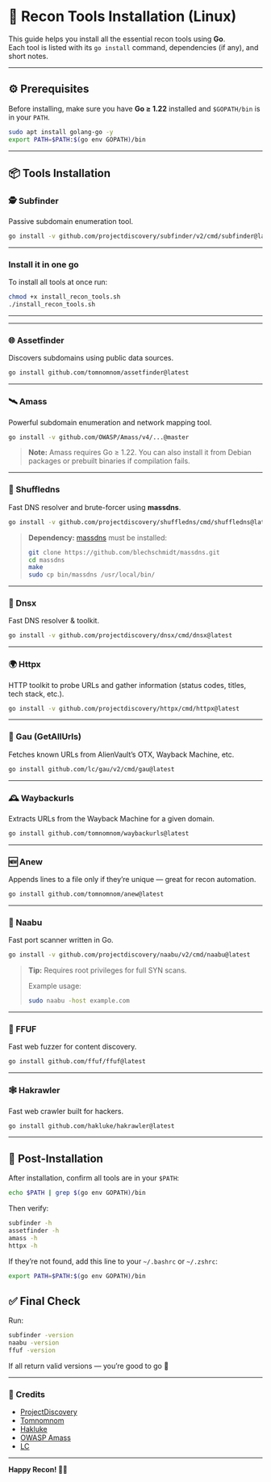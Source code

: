 # 🧠 Recon Tools Installation (Linux)

This guide helps you install all the essential recon tools using **Go**.  
Each tool is listed with its `go install` command, dependencies (if any), and short notes.

---

## ⚙️ Prerequisites

Before installing, make sure you have **Go ≥ 1.22** installed and `$GOPATH/bin` is in your `PATH`.

```bash
sudo apt install golang-go -y
export PATH=$PATH:$(go env GOPATH)/bin
````

---

## 📦 Tools Installation

### 🕵️ Subfinder

Passive subdomain enumeration tool.

```bash
go install -v github.com/projectdiscovery/subfinder/v2/cmd/subfinder@latest
```

---
### Install it in one go
To install all tools at once run:

```bash
chmod +x install_recon_tools.sh
./install_recon_tools.sh
```

---

---

### 🌐 Assetfinder

Discovers subdomains using public data sources.

```bash
go install github.com/tomnomnom/assetfinder@latest
```

---

### 🛰️ Amass

Powerful subdomain enumeration and network mapping tool.

```bash
go install -v github.com/OWASP/Amass/v4/...@master
```

> **Note:** Amass requires Go ≥ 1.22.
> You can also install it from Debian packages or prebuilt binaries if compilation fails.

---

### 🔀 Shuffledns

Fast DNS resolver and brute-forcer using **massdns**.

```bash
go install -v github.com/projectdiscovery/shuffledns/cmd/shuffledns@latest
```

> **Dependency:** [massdns](https://github.com/blechschmidt/massdns) must be installed:
>
> ```bash
> git clone https://github.com/blechschmidt/massdns.git
> cd massdns
> make
> sudo cp bin/massdns /usr/local/bin/
> ```

---

### 🧩 Dnsx

Fast DNS resolver & toolkit.

```bash
go install -v github.com/projectdiscovery/dnsx/cmd/dnsx@latest
```

---

### 🌍 Httpx

HTTP toolkit to probe URLs and gather information (status codes, titles, tech stack, etc.).

```bash
go install -v github.com/projectdiscovery/httpx/cmd/httpx@latest
```

---

### 📜 Gau (GetAllUrls)

Fetches known URLs from AlienVault’s OTX, Wayback Machine, etc.

```bash
go install github.com/lc/gau/v2/cmd/gau@latest
```

---

### 🕰️ Waybackurls

Extracts URLs from the Wayback Machine for a given domain.

```bash
go install github.com/tomnomnom/waybackurls@latest
```

---

### 🆕 Anew

Appends lines to a file only if they’re unique — great for recon automation.

```bash
go install github.com/tomnomnom/anew@latest
```

---

### 🚀 Naabu

Fast port scanner written in Go.

```bash
go install -v github.com/projectdiscovery/naabu/v2/cmd/naabu@latest
```

> **Tip:** Requires root privileges for full SYN scans.
>
> Example usage:
>
> ```bash
> sudo naabu -host example.com
> ```

---

### 🧨 FFUF

Fast web fuzzer for content discovery.

```bash
go install github.com/ffuf/ffuf@latest
```

---

### 🕸️ Hakrawler

Fast web crawler built for hackers.

```bash
go install github.com/hakluke/hakrawler@latest
```

---

## 🧰 Post-Installation

After installation, confirm all tools are in your `$PATH`:

```bash
echo $PATH | grep $(go env GOPATH)/bin
```

Then verify:

```bash
subfinder -h
assetfinder -h
amass -h
httpx -h
```

If they’re not found, add this line to your `~/.bashrc` or `~/.zshrc`:

```bash
export PATH=$PATH:$(go env GOPATH)/bin
```


## ✅ Final Check

Run:

```bash
subfinder -version
naabu -version
ffuf -version
```

If all return valid versions — you’re good to go 🎯

---

### 🧾 Credits

* [ProjectDiscovery](https://github.com/projectdiscovery)
* [Tomnomnom](https://github.com/tomnomnom)
* [Hakluke](https://github.com/hakluke)
* [OWASP Amass](https://github.com/OWASP/Amass)
* [LC](https://github.com/lc/gau)

---

**Happy Recon! 🕵️‍♂️**

```
